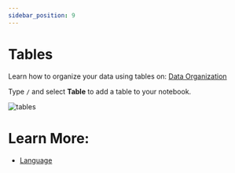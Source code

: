 ```yaml
---
sidebar_position: 9
---
```


# Tables

Learn how to organize your data using tables on: [Data Organization](../data-organization/tables)

Type `/` and select **Table** to add a table to your notebook.

![tables](https://user-images.githubusercontent.com/76447845/146926068-463a1bc4-e70d-443d-a05b-6f49dcecf310.gif)

# Learn More:

- [Language](/language)
